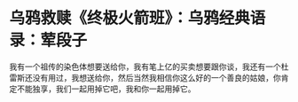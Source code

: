 # 乌鸦救赎《终极火箭班》：乌鸦经典语录：荤段子

我有一个祖传的染色体想要送给你，我有笔上亿的买卖想要跟你谈，我还有一个杜雷斯还没有用过，我想送给你，然后当然我相信你这么好的一个善良的姑娘，你肯定不能独享，我们一起用掉它吧，我和你一起用掉它。

